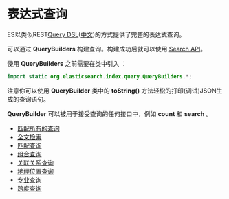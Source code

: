 # 表达式查询

ES以类似REST[Query DSL](https://www.elastic.co/guide/en/elasticsearch/reference/5.6/query-dsl.html)([中文](https://www.elastic.co/guide/cn/elasticsearch/guide/cn/query-dsl-intro.html))的方式提供了完整的表达式查询。

可以通过 **QueryBuilders** 构建查询。构建成功后就可以使用 [Search API](../6SearchAPI/readme.md)。

使用 **QueryBuilders** 之前需要在类中引入 ：

```java
import static org.elasticsearch.index.query.QueryBuilders.*;
```

注意你可以使用 **QueryBuilder** 类中的 **toString()** 方法轻松的打印(调试)JSON生成的查询语句。

**QueryBuilder** 可以被用于接受查询的任何接口中，例如 **count** 和 **search** 。

- [匹配所有的查询](MatchAllQuery.md)
- [全文检索](FullTextQueries.md)
- [匹配查询](TermLevelQueries.md)
- [组合查询](CompoundQueries.md)
- [关联关系查询](JoiningQueries.md)
- [地理位置查询](GeoQueries.md)
- [专业查询](SpecializedQueries.md)
- [跨度查询](SpanQueries.md)
